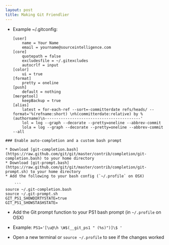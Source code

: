 ```yaml
---
layout: post
title: Making Git Friendlier
---
```



* Example ~/.gitconfig:  

    ```
    [user]  
        name = Your Name  
        email = yourname@sourceintelligence.com  
    [core]  
        quotepath = false  
        excludesfile = ~/.gitexcludes  
        autocrlf = input  
    [color]  
        ui = true  
    [format]  
        pretty = oneline  
    [push]  
        default = nothing  
    [mergetool]  
        keepBackup = true  
    [alias]  
        latest = for-each-ref --sort=-committerdate refs/heads/ --format='%(refname:short) \n%(committerdate:relative) by %(authorname)\n------------------------------------------'  
        lol = log --graph --decorate --pretty=oneline --abbrev-commit  
        lola = log --graph --decorate --pretty=oneline --abbrev-commit --all  
```  
### Enable auto-completion and a custom bash prompt

* Download [git-completion.bash](https://raw.github.com/git/git/master/contrib/completion/git-completion.bash) to your home directory
* Download [git-prompt.bash](https://raw.github.com/git/git/master/contrib/completion/git-prompt.sh) to your home directory
* Add the following to your bash config (`~/.profile` on OSX)  

    ```
source ~/.git-completion.bash
source ~/.git-prompt.sh
GIT_PS1_SHOWDIRTYSTATE=true
GIT_PS1_SHOWSTASHSTATE=  
```
* Add the Git prompt function to your PS1 bash prompt (in `~/.profile` on OSX)

* Example: `PS1='[\u@\h \W$(__git_ps1 " (%s)")]\$ '`  
* Open a new terminal or `source ~/.profile` to see if the changes worked